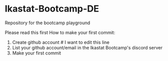 # Ikastat-Bootcamp-DE
Repository for the bootcamp playground

Please read this first
How to make your first commit:

1. Create github account # I want to edit this line
2. List your github account/email in the Ikastat Bootcamp's discord server
3. Make your first commit
